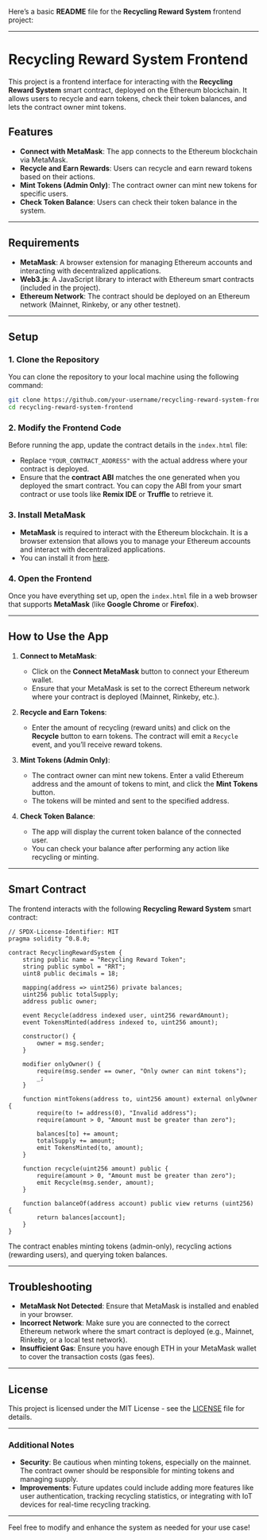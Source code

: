 Here’s a basic **README** file for the **Recycling Reward System** frontend project:

---

# Recycling Reward System Frontend

This project is a frontend interface for interacting with the **Recycling Reward System** smart contract, deployed on the Ethereum blockchain. It allows users to recycle and earn tokens, check their token balances, and lets the contract owner mint tokens.

## Features

- **Connect with MetaMask**: The app connects to the Ethereum blockchain via MetaMask.
- **Recycle and Earn Rewards**: Users can recycle and earn reward tokens based on their actions.
- **Mint Tokens (Admin Only)**: The contract owner can mint new tokens for specific users.
- **Check Token Balance**: Users can check their token balance in the system.

---

## Requirements

- **MetaMask**: A browser extension for managing Ethereum accounts and interacting with decentralized applications.
- **Web3.js**: A JavaScript library to interact with Ethereum smart contracts (included in the project).
- **Ethereum Network**: The contract should be deployed on an Ethereum network (Mainnet, Rinkeby, or any other testnet).

---

## Setup

### 1. Clone the Repository

You can clone the repository to your local machine using the following command:

```bash
git clone https://github.com/your-username/recycling-reward-system-frontend.git
cd recycling-reward-system-frontend
```

### 2. Modify the Frontend Code

Before running the app, update the contract details in the `index.html` file:

- Replace `"YOUR_CONTRACT_ADDRESS"` with the actual address where your contract is deployed.
- Ensure that the **contract ABI** matches the one generated when you deployed the smart contract. You can copy the ABI from your smart contract or use tools like **Remix IDE** or **Truffle** to retrieve it.

### 3. Install MetaMask

- **MetaMask** is required to interact with the Ethereum blockchain. It is a browser extension that allows you to manage your Ethereum accounts and interact with decentralized applications.
- You can install it from [here](https://metamask.io/).

### 4. Open the Frontend

Once you have everything set up, open the `index.html` file in a web browser that supports **MetaMask** (like **Google Chrome** or **Firefox**).

---

## How to Use the App

1. **Connect to MetaMask**:

   - Click on the **Connect MetaMask** button to connect your Ethereum wallet.
   - Ensure that your MetaMask is set to the correct Ethereum network where your contract is deployed (Mainnet, Rinkeby, etc.).

2. **Recycle and Earn Tokens**:

   - Enter the amount of recycling (reward units) and click on the **Recycle** button to earn tokens. The contract will emit a `Recycle` event, and you’ll receive reward tokens.

3. **Mint Tokens (Admin Only)**:

   - The contract owner can mint new tokens. Enter a valid Ethereum address and the amount of tokens to mint, and click the **Mint Tokens** button.
   - The tokens will be minted and sent to the specified address.

4. **Check Token Balance**:
   - The app will display the current token balance of the connected user.
   - You can check your balance after performing any action like recycling or minting.

---

## Smart Contract

The frontend interacts with the following **Recycling Reward System** smart contract:

```solidity
// SPDX-License-Identifier: MIT
pragma solidity ^0.8.0;

contract RecyclingRewardSystem {
    string public name = "Recycling Reward Token";
    string public symbol = "RRT";
    uint8 public decimals = 18;

    mapping(address => uint256) private balances;
    uint256 public totalSupply;
    address public owner;

    event Recycle(address indexed user, uint256 rewardAmount);
    event TokensMinted(address indexed to, uint256 amount);

    constructor() {
        owner = msg.sender;
    }

    modifier onlyOwner() {
        require(msg.sender == owner, "Only owner can mint tokens");
        _;
    }

    function mintTokens(address to, uint256 amount) external onlyOwner {
        require(to != address(0), "Invalid address");
        require(amount > 0, "Amount must be greater than zero");

        balances[to] += amount;
        totalSupply += amount;
        emit TokensMinted(to, amount);
    }

    function recycle(uint256 amount) public {
        require(amount > 0, "Amount must be greater than zero");
        emit Recycle(msg.sender, amount);
    }

    function balanceOf(address account) public view returns (uint256) {
        return balances[account];
    }
}
```

The contract enables minting tokens (admin-only), recycling actions (rewarding users), and querying token balances.

---

## Troubleshooting

- **MetaMask Not Detected**: Ensure that MetaMask is installed and enabled in your browser.
- **Incorrect Network**: Make sure you are connected to the correct Ethereum network where the smart contract is deployed (e.g., Mainnet, Rinkeby, or a local test network).
- **Insufficient Gas**: Ensure you have enough ETH in your MetaMask wallet to cover the transaction costs (gas fees).

---

## License

This project is licensed under the MIT License - see the [LICENSE](LICENSE) file for details.

---

### Additional Notes

- **Security**: Be cautious when minting tokens, especially on the mainnet. The contract owner should be responsible for minting tokens and managing supply.
- **Improvements**: Future updates could include adding more features like user authentication, tracking recycling statistics, or integrating with IoT devices for real-time recycling tracking.

---

Feel free to modify and enhance the system as needed for your use case!

